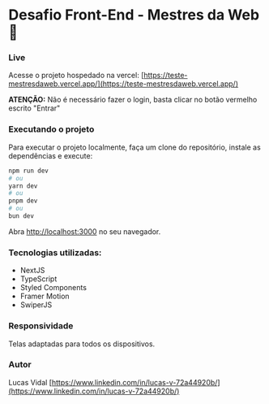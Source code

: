 # Desafio Front-End - Mestres da Web &#128640;

### Live
Acesse o projeto hospedado na vercel:
[https://teste-mestresdaweb.vercel.app/](https://teste-mestresdaweb.vercel.app/)

**ATENÇÃO:** Não é necessário fazer o login, basta clicar no botão vermelho escrito "Entrar"

### Executando o projeto

Para executar o projeto localmente, faça um clone do repositório, instale as dependências e execute:

```bash
npm run dev
# ou
yarn dev
# ou
pnpm dev
# ou
bun dev
```
Abra [http://localhost:3000](http://localhost:3000) no seu navegador.

### Tecnologias utilizadas: 
- NextJS
- TypeScript
- Styled Components
- Framer Motion
- SwiperJS

### Responsividade

Telas adaptadas para todos os dispositivos.

### Autor
Lucas Vidal
[https://www.linkedin.com/in/lucas-v-72a44920b/](https://www.linkedin.com/in/lucas-v-72a44920b/)
